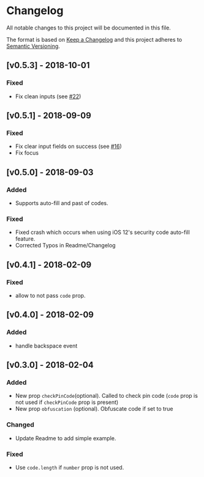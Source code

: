 # Changelog

All notable changes to this project will be documented in this file.

The format is based on [Keep a Changelog](http://keepachangelog.com/en/1.0.0/)
and this project adheres to [Semantic Versioning](http://semver.org/spec/v2.0.0.html).

## [v0.5.3] - 2018-10-01

### Fixed

- Fix clean inputs (see [#22](https://github.com/gkueny/react-native-pin-code/issues/22))

## [v0.5.1] - 2018-09-09

### Fixed

- Fix clear input fields on success (see [#16](https://github.com/gkueny/react-native-pin-code/issues/16))
- Fix focus

## [v0.5.0] - 2018-09-03

### Added

- Supports auto-fill and past of codes.

### Fixed

- Fixed crash which occurs when using iOS 12's security code auto-fill feature.
- Corrected Typos in Readme/Changelog

## [v0.4.1] - 2018-02-09

### Fixed

- allow to not pass `code` prop.

## [v0.4.0] - 2018-02-09

### Added

- handle backspace event

## [v0.3.0] - 2018-02-04

### Added

- New prop `checkPinCode`(optional). Called to check pin code (`code` prop is not used if `checkPinCode` prop is present)
- New prop `obfuscation` (optional). Obfuscate code if set to true

### Changed

- Update Readme to add simple example.

### Fixed

- Use `code.length` if `number` prop is not used.
